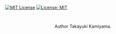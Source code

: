  [![MIT License](http://img.shields.io/badge/license-MIT-blue.svg?style=flat)](LICENSE) [![License: MIT](https://img.shields.io/badge/License-MIT-yellow.svg)](https://opensource.org/licenses/MIT) 

<br />

<div align="center">
  <p>Author Takayuki Kamiyama.</p>
</div>

<br />


